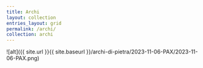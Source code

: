 ```yaml
---
title: Archi
layout: collection
entries_layout: grid
permalink: /archi/
collection: archi
---
```


![alt]({{ site.url }}{{ site.baseurl }}/archi-di-pietra/2023-11-06-PAX/2023-11-06-PAX.png)
